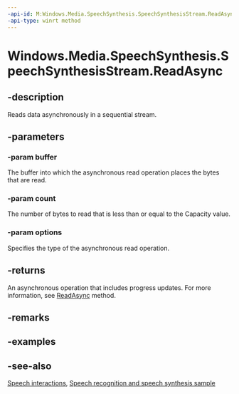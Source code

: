 ```yaml
---
-api-id: M:Windows.Media.SpeechSynthesis.SpeechSynthesisStream.ReadAsync(Windows.Storage.Streams.IBuffer,System.UInt32,Windows.Storage.Streams.InputStreamOptions)
-api-type: winrt method
---
```


<!-- Method syntax
public Windows.Foundation.IAsyncOperationWithProgress<Windows.Storage.Streams.IBuffer, uint> ReadAsync(Windows.Storage.Streams.IBuffer buffer, System.UInt32 count, Windows.Storage.Streams.InputStreamOptions options)
-->

# Windows.Media.SpeechSynthesis.SpeechSynthesisStream.ReadAsync

## -description
Reads data asynchronously in a sequential stream.

## -parameters
### -param buffer
The buffer into which the asynchronous read operation places the bytes that are read.

### -param count
The number of bytes to read that is less than or equal to the Capacity value.

### -param options
Specifies the type of the asynchronous read operation.

## -returns
An asynchronous operation that includes progress updates. For more information, see [ReadAsync](../windows.storage.streams/iinputstream_readasync_1012630619.md) method.

## -remarks

## -examples

## -see-also
[Speech interactions](https://docs.microsoft.com/windows/uwp/design/input/speech-interactions), [Speech recognition and speech synthesis sample](https://github.com/Microsoft/Windows-universal-samples/tree/master/Samples/SpeechRecognitionAndSynthesis)
